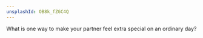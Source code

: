 ```yaml
---
unsplashId: OB8k_fZGC4Q
---
```


What is one way to make your partner feel extra special on an ordinary day?

